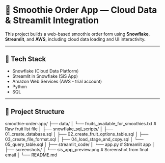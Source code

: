 # 🥤 Smoothie Order App — Cloud Data & Streamlit Integration

This project builds a web-based smoothie order form using **Snowflake**, **Streamlit**, and **AWS**, including cloud data loading and UI interactivity.

---

## 🧰 Tech Stack
- Snowflake (Cloud Data Platform)
- Streamlit in Snowflake (SiS App)
- Amazon Web Services (AWS - trial account)
- Python
- SQL

---

## 📁 Project Structure

smoothie-order-app/
├── data/
│   └── fruits_available_for_smoothies.txt           # Raw fruit list file
│
├── snowflake_sql_scripts/
│   ├── 01_create_database.sql
│   ├── 02_create_fruit_options_table.sql
│   ├── 03_create_file_format.sql
│   ├── 04_load_stage_and_copy.sql
│   └── 05_query_table.sql
│
├── streamlit_code/
│   └── app.py                                       # Streamlit app
│
├── screenshots/
│   └── sis_app_preview.png                          # Screenshot from final email
│
└── README.md
